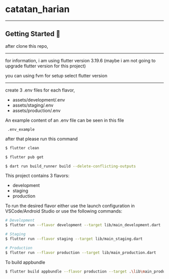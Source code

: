 # catatan_harian

---

## Getting Started 🚀

after clone this repo,

---

for information, i am using flutter version 3.19.6 (maybe i am not going to upgrade flutter version for this project)

you can using fvm for setup select flutter version

---

create 3 .env files for each flavor,

- assets/development/.env
- assets/staging/.env
- assets/production/.env

An example content of an .env file can be seen in this file

``` .env_example```

after that please run this command


```sh
$ flutter clean

$ flutter pub get

$ dart run build_runner build --delete-conflicting-outputs
```

This project contains 3 flavors:

- development
- staging
- production

To run the desired flavor either use the launch configuration in VSCode/Android Studio or use the following commands:

```sh
# Development
$ flutter run --flavor development --target lib/main_development.dart

# Staging
$ flutter run --flavor staging --target lib/main_staging.dart

# Production
$ flutter run --flavor production --target lib/main_production.dart
```

To build appbundle 

```sh
$ flutter build appbundle --flavor production --target .\lib\main_production.dart --release
```
